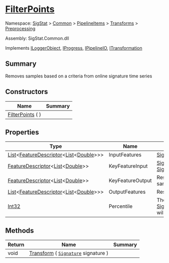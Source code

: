 # [FilterPoints](./FilterPoints.md)

Namespace: [SigStat]() > [Common](./../../../README.md) > [PipelineItems]() > [Transforms]() > [Preprocessing](./README.md)

Assembly: SigStat.Common.dll

Implements [ILoggerObject](./../../../ILoggerObject.md), [IProgress](./../../../Helpers/IProgress.md), [IPipelineIO](./../../../Pipeline/IPipelineIO.md), [ITransformation](./../../../ITransformation.md)

## Summary
Removes samples based on a criteria from online signature time series

## Constructors

| Name | Summary | 
| --- | --- | 
| [FilterPoints](./../../../../../ctor/FilterPoints-100663755.md) (  ) |  | 


## Properties

| Type | Name | Summary | 
| --- | --- | --- | 
| [List](https://docs.microsoft.com/en-us/dotnet/api/System.Collections.Generic.List-1)\<[FeatureDescriptor](./../../../FeatureDescriptor-1.md)\<[List](https://docs.microsoft.com/en-us/dotnet/api/System.Collections.Generic.List-1)\<[Double](https://docs.microsoft.com/en-us/dotnet/api/System.Double)>>> | InputFeatures | [SigStat.Common.FeatureDescriptor](./FeatureDescriptor.md) list of all features to resample | 
| [FeatureDescriptor](./../../../FeatureDescriptor-1.md)\<[List](https://docs.microsoft.com/en-us/dotnet/api/System.Collections.Generic.List-1)\<[Double](https://docs.microsoft.com/en-us/dotnet/api/System.Double)>> | KeyFeatureInput | [SigStat.Common.FeatureDescriptor](./FeatureDescriptor.md) that controls the removal of samples (e.g. [SigStat.Common.Features.Pressure]()) | 
| [FeatureDescriptor](./../../../FeatureDescriptor-1.md)\<[List](https://docs.microsoft.com/en-us/dotnet/api/System.Collections.Generic.List-1)\<[Double](https://docs.microsoft.com/en-us/dotnet/api/System.Double)>> | KeyFeatureOutput | Resampled output for [SigStat.Common.FeatureDescriptor](./FeatureDescriptor.md) that controls the removal of samples (e.g. [SigStat.Common.Features.Pressure]()) | 
| [List](https://docs.microsoft.com/en-us/dotnet/api/System.Collections.Generic.List-1)\<[FeatureDescriptor](./../../../FeatureDescriptor-1.md)\<[List](https://docs.microsoft.com/en-us/dotnet/api/System.Collections.Generic.List-1)\<[Double](https://docs.microsoft.com/en-us/dotnet/api/System.Double)>>> | OutputFeatures | Resampled output for all input features | 
| [Int32](https://docs.microsoft.com/en-us/dotnet/api/System.Int32) | Percentile | The lowes percentile of the [SigStat.Common.PipelineItems.Transforms.Preprocessing.FilterPoints.KeyFeatureInput]() will be removed during filtering | 


## Methods

| Return | Name | Summary | 
| --- | --- | --- | 
| void | [Transform](./Methods/FilterPoints-100663753.md) ( [`Signature`](./../../../Signature.md) signature ) |  | 


